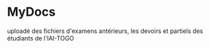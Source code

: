 # MyDocs
uploadé des fichiers d'examens antérieurs, les devoirs et partiels des étudiants de l'IAI-TOGO
